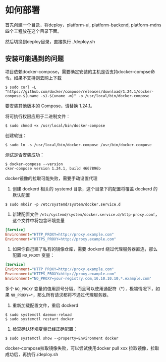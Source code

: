 # 如何部署

首先创建一个目录，将deploy，platform-ui, platform-backend, platform-mdns四个工程放在这个目录下面。

然后切换到deploy目录，直接执行 ./deploy.sh



## 安装可能遇到的问题

项目依赖docker-compose，需要确定安装的主机是否支持docker-compse命令。如果不支持则去网上下载

```
$ sudo curl -L "https://github.com/docker/compose/releases/download/1.24.1/docker-compose-$(uname -s)-$(uname -m)" -o /usr/local/bin/docker-compose
```

要安装其他版本的 Compose，请替换 1.24.1。

将可执行权限应用于二进制文件：

```
$ sudo chmod +x /usr/local/bin/docker-compose
```

创建软链：

```
$ sudo ln -s /usr/local/bin/docker-compose /usr/bin/docker-compose
```

测试是否安装成功：

```
$ docker-compose --version
cker-compose version 1.24.1, build 4667896b
```

docker镜像的拉取可能失败，需要手动设置代理

1. 创建 dockerd 相关的 systemd 目录，这个目录下的配置将覆盖 dockerd 的默认配置

```shell
$ sudo mkdir -p /etc/systemd/system/docker.service.d
```

1. 新建配置文件 `/etc/systemd/system/docker.service.d/http-proxy.conf`，这个文件中将包含环境变量

```ini
[Service]
Environment="HTTP_PROXY=http://proxy.example.com"
Environment="HTTPS_PROXY=http://proxy.example.com"
```

1. 如果你自己建了私有的镜像仓库，需要 dockerd 绕过代理服务器直连，那么配置 `NO_PROXY` 变量：

```ini
[Service]
Environment="HTTP_PROXY=http://proxy.example.com"
Environment="HTTPS_PROXY=http://proxy.example.com"
Environment="NO_PROXY=your-registry.com,10.10.10.10,*.example.com"
```

多个 `NO_PROXY` 变量的值用逗号分隔，而且可以使用通配符（*），极端情况下，如果 `NO_PROXY=*`，那么所有请求都将不通过代理服务器。

1. 重新加载配置文件，重启 dockerd

```shell
$ sudo systemctl daemon-reload
$ sudo systemctl restart docker
```

1. 检查确认环境变量已经正确配置：

```shell
$ sudo systemctl show --property=Environment docker
```



docker-compose拉取镜像失败，可以尝试使用docker pull xxx 拉取镜像，拉取成功后，再执行./deploy.sh